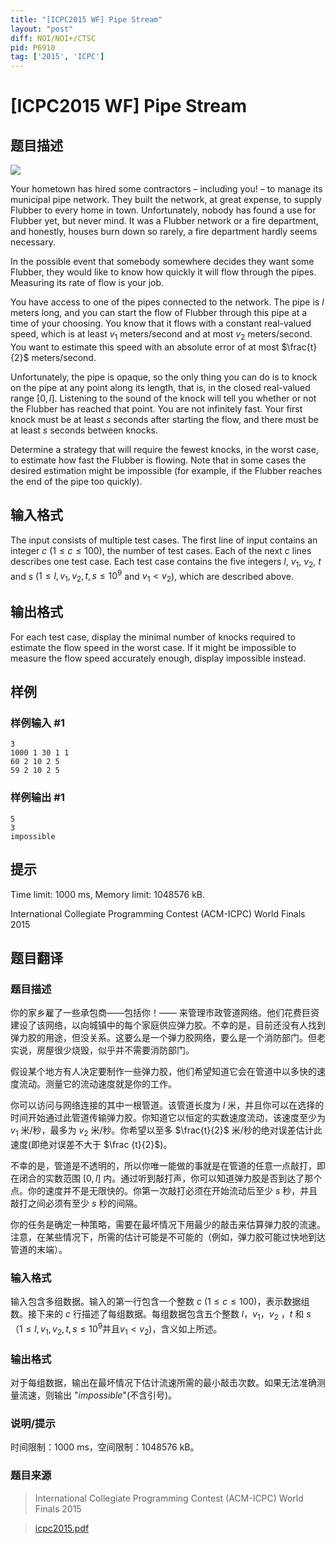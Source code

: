 ```yaml
---
title: "[ICPC2015 WF] Pipe Stream"
layout: "post"
diff: NOI/NOI+/CTSC
pid: P6910
tag: ['2015', 'ICPC']
---
```

# [ICPC2015 WF] Pipe Stream
## 题目描述

 ![](https://vj.z180.cn/ba87a214c6b94e2e93a88f7b226c2064?v=1602042036)  

Your hometown has hired some contractors – including you! – to manage its municipal pipe network. They built the network, at great expense, to supply Flubber to every home in town. Unfortunately, nobody has found a use for Flubber yet, but never mind. It was a Flubber network or a fire department, and honestly, houses burn down so rarely, a fire department hardly seems necessary. 

In the possible event that somebody somewhere decides they want some Flubber, they would like to know how quickly it will flow through the pipes. Measuring its rate of flow is your job.

You have access to one of the pipes connected to the network. The pipe is $l$ meters long, and you can start the flow of Flubber through this pipe at a time of your choosing. You know that it flows with a constant real-valued speed, which is at least $v_1$ meters/second and at most $v_2$ meters/second. You want to estimate this speed with an absolute error of at most $\frac{t}{2}$ meters/second.

Unfortunately, the pipe is opaque, so the only thing you can do is to knock on the pipe at any point along its length, that is, in the closed real-valued range $[0,l]$. Listening to the sound of the knock will tell you whether or not the Flubber has reached that point. You are not infinitely fast. Your first knock must be at least $s$ seconds after starting the flow, and there must be at least $s$ seconds between knocks.

Determine a strategy that will require the fewest knocks, in the worst case, to estimate how fast the Flubber is flowing. Note that in some cases the desired estimation might be impossible (for example, if the Flubber reaches the end of the pipe too quickly).
## 输入格式

The input consists of multiple test cases. The first line of input contains an integer $c$ ($1 \leq c \leq 100$), the number of test cases. Each of the next $c$ lines describes one test case. Each test case contains the five integers $l$, $v_1$, $v_2$, $t$ and $s$ ($1 \leq l, v_1, v_2, t, s \leq 10^9$ and $v_1 < v_2$), which are described above.
## 输出格式

For each test case, display the minimal number of knocks required to estimate the flow speed in the worst case. If it might be impossible to measure the flow speed accurately enough, display impossible instead.
## 样例

### 样例输入 #1
```
3
1000 1 30 1 1
60 2 10 2 5
59 2 10 2 5

```
### 样例输出 #1
```
5
3
impossible

```
## 提示

Time limit: 1000 ms, Memory limit: 1048576 kB. 

 International Collegiate Programming Contest (ACM-ICPC) World Finals 2015
## 题目翻译

### **题目描述**

你的家乡雇了一些承包商——包括你！—— 来管理市政管道网络。他们花费巨资建设了该网络，以向城镇中的每个家庭供应弹力胶。不幸的是，目前还没有人找到弹力胶的用途，但没关系。这要么是一个弹力胶网络，要么是一个消防部门。但老实说，房屋很少烧毁，似乎并不需要消防部门。

假设某个地方有人决定要制作一些弹力胶，他们希望知道它会在管道中以多快的速度流动。测量它的流动速度就是你的工作。

你可以访问与网络连接的其中一根管道。该管道长度为 $l$ 米，并且你可以在选择的时间开始通过此管道传输弹力胶。你知道它以恒定的实数速度流动，该速度至少为 $v_1$ 米/秒，最多为 $v_2$ 米/秒。你希望以至多 $\frac{t}{2}$ 米/秒的绝对误差估计此速度(即绝对误差不大于 $\frac {t}{2}$)。

不幸的是，管道是不透明的，所以你唯一能做的事就是在管道的任意一点敲打，即在闭合的实数范围 $[0,l]$ 内。通过听到敲打声，你可以知道弹力胶是否到达了那个点。你的速度并不是无限快的。你第一次敲打必须在开始流动后至少 $s$ 秒，并且敲打之间必须有至少 $s$ 秒的间隔。

你的任务是确定一种策略，需要在最坏情况下用最少的敲击来估算弹力胶的流速。注意，在某些情况下，所需的估计可能是不可能的（例如，弹力胶可能过快地到达管道的末端）。

### **输入格式**

输入包含多组数据。输入的第一行包含一个整数 $c$ $(1 \le c \le 100)$，表示数据组数。接下来的 $c$ 行描述了每组数据。每组数据包含五个整数 $l$，$v_1$，$v_2$ ，$t$ 和 $s$ $（1 \le l, v_1, v_2, t, s \le 10^9 \text{并且}v_1<v_2)$，含义如上所述。

### **输出格式**

对于每组数据，输出在最坏情况下估计流速所需的最小敲击次数。如果无法准确测量流速，则输出 "$impossible$"(不含引号)。

### 说明/提示

时间限制：$1000$ ms，空间限制：$1048576$ kB。

### 题目来源

> International Collegiate Programming Contest (ACM-ICPC) World Finals 2015

> [icpc2015.pdf](https://icpc.global/worldfinals/problems/2015-ICPC-World-Finals/icpc2015.pdf)
